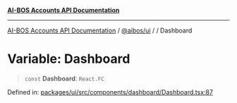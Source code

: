 [**AI-BOS Accounts API Documentation**](../../../README.md)

***

[AI-BOS Accounts API Documentation](../../../README.md) / [@aibos/ui](../README.md) / [](../README.md) / Dashboard

# Variable: Dashboard

> `const` **Dashboard**: `React.FC`

Defined in: [packages/ui/src/components/dashboard/Dashboard.tsx:87](https://github.com/pohlai88/accounts/blob/48103fb36d28b2b9bfb33472b6de2f719773cde9/packages/ui/src/components/dashboard/Dashboard.tsx#L87)
